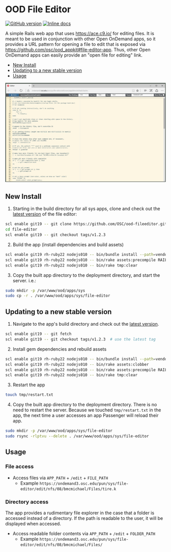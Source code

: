 # OOD File Editor

[![GitHub version](https://badge.fury.io/gh/osc%2Food-fileeditor.svg)](https://badge.fury.io/gh/osc%2Food-fileeditor)
[![Inline docs](http://inch-ci.org/github/OSC/ood-fileeditor.svg?branch=master)](http://inch-ci.org/github/OSC/ood-fileeditor)

A simple Rails web app that uses https://ace.c9.io/ for editing files. It is meant to be used in conjunction with other Open OnDemand apps, so it provides a URL pattern for opening a file to edit that is exposed via https://github.com/osc/ood_appkit#file-editor-app. Thus, other Open OnDemand apps can easily provide an "open file for editing" link.

* [New Install](#new-install)
* [Updating to a new stable version](#updating-to-a-new-stable-version)
* [Usage](#usage)

![File Explorer Interface](docs/img/001_interface.png)

## New Install

1. Starting in the build directory for all sys apps, clone and check out the [latest version](https://github.com/OSC/ood-fileeditor/releases) of the file editor:

  ```sh
  scl enable git19 -- git clone https://github.com/OSC/ood-fileeditor.git file-editor
  cd file-editor
  scl enable git19 -- git checkout tags/v1.2.3
  ```
  
2. Build the app (install dependencies and build assets)
 
  ```sh
  scl enable git19 rh-ruby22 nodejs010 -- bin/bundle install --path=vendor/bundle
  scl enable git19 rh-ruby22 nodejs010 -- bin/rake assets:precompile RAILS_ENV=production
  scl enable git19 rh-ruby22 nodejs010 -- bin/rake tmp:clear
  ```
  
3. Copy the built app directory to the deployment directory, and start the server. i.e.:
    
  ```sh
  sudo mkdir -p /var/www/ood/apps/sys
  sudo cp -r . /var/www/ood/apps/sys/file-editor
  ```
  
## Updating to a new stable version

1. Navigate to the app's build directory and check out the [latest version]((https://github.com/OSC/ood-fileeditor/releases)).

  ```sh
  scl enable git19 -- git fetch
  scl enable git19 -- git checkout tags/v1.2.3  # use the latest tag
  ```
  
2. Install gem dependencies and rebuild assets

  ```sh
  scl enable git19 rh-ruby22 nodejs010 -- bin/bundle install --path=vendor/bundle
  scl enable git19 rh-ruby22 nodejs010 -- bin/rake assets:clobber
  scl enable git19 rh-ruby22 nodejs010 -- bin/rake assets:precompile RAILS_ENV=production
  scl enable git19 rh-ruby22 nodejs010 -- bin/rake tmp:clear
  ```
  
3. Restart the app
  
  ```sh
  touch tmp/restart.txt
  ```

4. Copy the built app directory to the deployment directory. There is no need to restart the server. Because we touched `tmp/restart.txt` in the app, the next time a user accesses an app Passenger will reload their app.

  ```sh
  sudo mkdir -p /var/www/ood/apps/sys/file-editor
  sudo rsync -rlptvu --delete . /var/www/ood/apps/sys/file-editor
  ```

## Usage

### File access
    
* Access files via `APP_PATH` + `/edit` + `FILE_PATH`
    * Example `https://ondemand3.osc.edu/pun/sys/file-editor/edit/nfs/08/bmcmichael/Files/tire.k`

### Directory access

The app provides a rudimentary file explorer in the case that a folder is accessed instead of a directory. If the path is readable to the user, it will be displayed when accessed.

* Access readable folder contents via `APP_PATH` + `/edit` + `FOLDER_PATH`
    * Example `https://ondemand3.osc.edu/pun/sys/file-editor/edit/nfs/08/bmcmichael/Files/`
    
